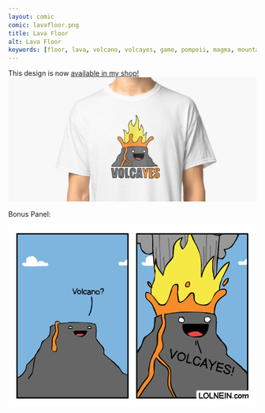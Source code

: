 ```yaml
---
layout: comic
comic: lavafloor.png
title: Lava Floor
alt: Lava Floor
keywords: [floor, lava, volcano, volcayes, game, pompeii, magma, mountain, eruption]
---
```


This design is now [available in my shop!](https://www.redbubble.com/people/LOLNEIN/shop)
[![Volcayes Shirt](/images/volcayes_shirt.png)](https://www.redbubble.com/people/LOLNEIN/shop)


Bonus Panel:

![Lava Floor Bonus Panel](/images/lavafloor_bonus.png)
